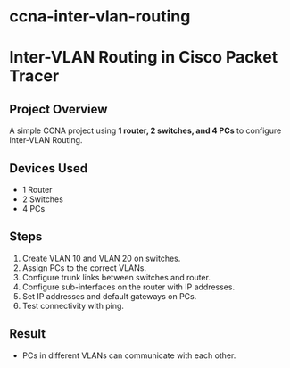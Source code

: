 # ccna-inter-vlan-routing
# Inter-VLAN Routing in Cisco Packet Tracer  

## Project Overview  
A simple CCNA project using **1 router, 2 switches, and 4 PCs** to configure Inter-VLAN Routing.  

## Devices Used  
- 1 Router  
- 2 Switches  
- 4 PCs  

## Steps  
1. Create VLAN 10 and VLAN 20 on switches.  
2. Assign PCs to the correct VLANs.  
3. Configure trunk links between switches and router.  
4. Configure sub-interfaces on the router with IP addresses.  
5. Set IP addresses and default gateways on PCs.  
6. Test connectivity with ping.  

## Result  
- PCs in different VLANs can communicate with each other.  
